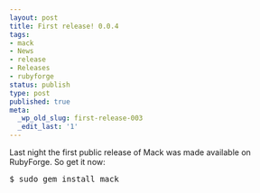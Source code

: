 ```yaml
---
layout: post
title: First release! 0.0.4
tags:
- mack
- News
- release
- Releases
- rubyforge
status: publish
type: post
published: true
meta:
  _wp_old_slug: first-release-003
  _edit_last: '1'
---
```

Last night the first public release of Mack was made available on RubyForge. So get it now:
<pre>$ sudo gem install mack</pre>
